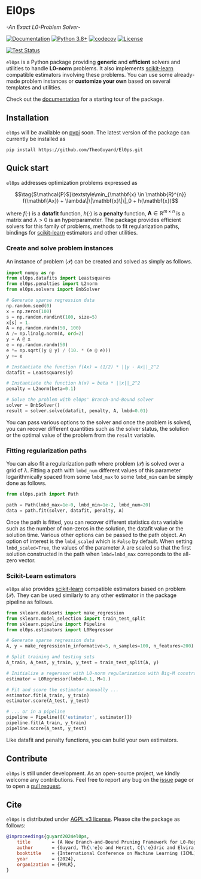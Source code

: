 El0ps
=====
*-An Exact L0-Problem Solver-*

[![Documentation](https://img.shields.io/badge/documentation-latest-blue)](https://theoguyard.github.io/El0ps/html/index.html)
[![Python 3.8+](https://img.shields.io/badge/python-3.8%2B-blue)](https://www.python.org/downloads/release/python-380/)
[![codecov](https://codecov.io/github/TheoGuyard/El0ps/graph/badge.svg?token=H2IA4O67X6)](https://codecov.io/github/TheoGuyard/El0ps)
[![License](https://img.shields.io/badge/License-AGPL--v3-red.svg)](https://github.com/TheoGuyard/El0ps/blob/main/LICENSE)
<!-- [![PyPI version](https://badge.fury.io/py/el0ps.svg)](https://pypi.org/project/el0ps/) -->
[![Test Status](https://github.com/TheoGuyard/el0ps/actions/workflows/test.yml/badge.svg)](https://github.com/TheoGuyard/el0ps/actions/workflows/test.yml)

``el0ps`` is a Python package providing **generic** and **efficient** solvers and utilities to handle **L0-norm** problems.
It also implements [scikit-learn](https://scikit-learn.org>) compatible estimators involving these problems.
You can use some already-made problem instances or **customize your own** based on several templates and utilities.

Check out the [documentation](https://theoguyard.github.io/El0ps/html/index.html) for a starting tour of the package.

## Installation

`el0ps` will be available on [pypi](https://pypi.org>) soon. The latest version of the package can currently be installed as


```shell
pip install https://github.com/TheoGuyard/El0ps.git
```

## Quick start

``el0ps`` addresses optimization problems expressed as

$$\tag{$\mathcal{P}$}\textstyle\min_{\mathbf{x} \in \mathbb{R}^{n}} f(\mathbf{Ax}) + \lambda\|\|\mathbf{x}\|\|_0 + h(\mathbf{x})$$

where $f(\cdot)$ is a **datafit** function, $h(\cdot)$ is a **penalty** function, $\mathbf{A} \in \mathbb{R}^{m \times n}$ is a matrix and $\lambda>0$ is an hyperparameter.
The package provides efficient solvers for this family of problems, methods to fit regularization paths, bindings for [scikit-learn](https://scikit-learn.org>) estimators and other utilities.

### Create and solve problem instances

An instance of problem $(\mathcal{P})$ can be created and solved as simply as follows.

```python
import numpy as np
from el0ps.datafits import Leastsquares
from el0ps.penalties import L2norm
from el0ps.solvers import BnbSolver

# Generate sparse regression data
np.random.seed(0)
x = np.zeros(100)
s = np.random.randint(100, size=5)
x[s] = 1.
A = np.random.randn(50, 100)
A /= np.linalg.norm(A, ord=2)
y = A @ x
e = np.random.randn(50)
e *= np.sqrt((y @ y) / (10. * (e @ e)))
y += e

# Instantiate the function f(Ax) = (1/2) * ||y - Ax||_2^2
datafit = Leastsquares(y)

# Instantiate the function h(x) = beta * ||x||_2^2
penalty = L2norm(beta=0.1)

# Solve the problem with el0ps' Branch-and-Bound solver
solver = BnbSolver()
result = solver.solve(datafit, penalty, A, lmbd=0.01)
```

You can pass various options to the solver and once the problem is solved, you can recover different quantities such as the solver status, the solution or the optimal value of the problem from the ``result`` variable.


### Fitting regularization paths

You can also fit a regularization path where problem $(\mathcal{P})$ is solved over a grid of $\lambda$.
Fitting a path with `lmbd_num` different values of this parameter logarithmically spaced from some `lmbd_max` to some `lmbd_min` can be simply done as follows.


```python
from el0ps.path import Path

path = Path(lmbd_max=1e-0, lmbd_min=1e-2, lmbd_num=20)
data = path.fit(solver, datafit, penalty, A)
```

Once the path is fitted, you can recover different statistics `data` variable such as the number of non-zeros in the solution, the datafit value or the solution time.
Various other options can be passed to the path object.
An option of interest is the `lmbd_scaled` which is `False` by default.
When setting `lmbd_scaled=True`, the values of the parameter $\lambda$ are scaled so that the first solution constructed in the path when `lmbd=lmbd_max` correponds to the all-zero vector. 


### Scikit-Learn estimators

`el0ps` also provides [scikit-learn](https://scikit-learn.org>) compatible estimators based on problem $(\mathcal{P})$.
They can be used similarly to any other estimator in the package pipeline as follows.

```python
from sklearn.datasets import make_regression
from sklearn.model_selection import train_test_split
from sklearn.pipeline import Pipeline
from el0ps.estimators import L0Regressor

# Generate sparse regression data
A, y = make_regression(n_informative=5, n_samples=100, n_features=200)

# Split training and testing sets
A_train, A_test, y_train, y_test = train_test_split(A, y)

# Initialize a regerssor with L0-norm regularization with Big-M constraint
estimator = L0Regressor(lmbd=0.1, M=1.)

# Fit and score the estimator manually ...
estimator.fit(A_train, y_train)
estimator.score(A_test, y_test)

# ... or in a pipeline
pipeline = Pipeline([('estimator', estimator)])
pipeline.fit(A_train, y_train)
pipeline.score(A_test, y_test)
```

Like datafit and penalty functions, you can build your own estimators.

## Contribute

`el0ps` is still under development.
As an open-source project, we kindly welcome any contributions.
Feel free to report any bug on the [issue](https://github.com/TheoGuyard/El0ps/issues) page or to open a [pull request](https://github.com/TheoGuyard/El0ps/pulls).

## Cite

`el0ps` is distributed under
[AGPL v3 license](https://github.com/TheoGuyard/El0ps/blob/main/LICENSE).
Please cite the package as follows:

```bibtex
@inproceedings{guyard2024el0ps,
    title        = {A New Branch-and-Bound Pruning Framework for L0-Regularized Problems},
    author       = {Guyard, Th{\'e}o and Herzet, C{\'e}dric and Elvira, Cl{\'e}ment and Ayse-Nur Arslan},
    booktitle    = {International Conference on Machine Learning (ICML)},
    year         = {2024},
    organization = {PMLR},
}
```
